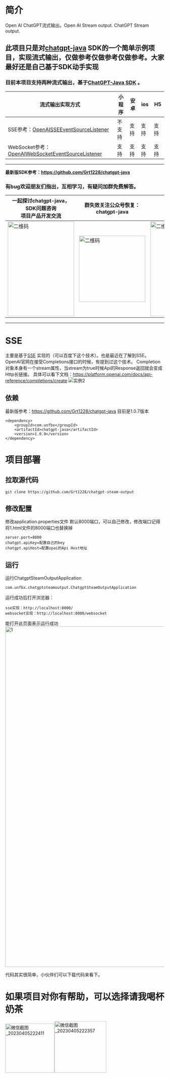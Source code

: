 # 简介
Open AI ChatGPT流式输出。Open AI Stream output. ChatGPT Stream output.

**此项目只是对[chatgpt-java](https://github.com/Grt1228/chatgpt-java) SDK的一个简单示例项目，实现流式输出，仅做参考仅做参考仅做参考。大家最好还是自己基于SDK动手实现**
---
### 目前本项目支持两种流式输出，基于[ChatGPT-Java SDK](https://github.com/Grt1228/chatgpt-java) 。

流式输出实现方式 | 小程序 | 安卓 | ios | H5 
---|---|---|---|---
SSE参考：[OpenAISSEEventSourceListener](https://github.com/Grt1228/chatgpt-steam-output/blob/main/src/main/java/com/unfbx/chatgptsteamoutput/listener/OpenAISSEEventSourceListener.java) | 不支持| 支持| 支持 | 支持
WebSocket参考：[OpenAIWebSocketEventSourceListener](https://github.com/Grt1228/chatgpt-steam-output/blob/main/src/main/java/com/unfbx/chatgptsteamoutput/listener/OpenAIWebSocketEventSourceListener.java) | 支持| 支持| 支持| 支持
---
**最新版SDK参考：https://github.com/Grt1228/chatgpt-java** 


### 有bug欢迎朋友们指出，互相学习，有疑问加群**免费**解答。
一起探讨chatgpt-java，SDK问题咨询<br/>项目产品开发交流 | 群失效关注公众号恢复：chatgpt-java | 个人微信
---|---|---
<img src="https://user-images.githubusercontent.com/27008803/225246389-7b452214-f3fe-4a70-bd3e-832a0ed34288.jpg" width="210" height="300" alt="二维码" />  | <img src="https://g-photo.oss-cn-shanghai.aliyuncs.com/hd15.jpg" width="210" height="210" alt="二维码" /> | <img src="https://user-images.githubusercontent.com/27008803/225246581-15e90f78-5438-4637-8e7d-14c68ca13b59.jpg" width="210" height="300" alt="二维码" />
---

# SSE
主要是基于[SSE](https://developer.mozilla.org/en-US/docs/Web/API/Server-sent_events/Using_server-sent_events#event_stream_format) 实现的（可以百度下这个技术）。也是最近在了解到SSE。OpenAI官网在接受Completions接口的时候，有提到过这个技术。
Completion对象本身有一个stream属性，当stream为true时候Api的Response返回就会变成Http长链接。
具体可以看下文档：https://platform.openai.com/docs/api-reference/completions/create
![实例2](https://user-images.githubusercontent.com/27008803/224496355-76e94a21-a346-4260-93bf-9088bcb31a18.gif)

## 依赖
最新版参考：https://github.com/Grt1228/chatgpt-java
目前是1.0.7版本
```
<dependency>
    <groupId>com.unfbx</groupId>
    <artifactId>chatgpt-java</artifactId>
    <version>1.0.9</version>
</dependency>
```
# 项目部署

## 拉取源代码
```
git clone https://github.com/Grt1228/chatgpt-steam-output
```
## 修改配置
修改application.properties文件
默认8000端口，可以自己修改，修改端口记得将1.html文件的8000端口也替换掉
```
server.port=8000
chatgpt.apiKey=配置自己的key
chatgpt.apiHost=配置opai的Api Host地址
```
## 运行
运行ChatgptSteamOutputApplication
```
com.unfbx.chatgptsteamoutput.ChatgptSteamOutputApplication
```
运行成功后打开浏览器：

```
sse实现：http://localhost:8000/
websocket实现：http://localhost:8000/websocket   
```
能打开此页面表示运行成功
<img width="1080" alt="1" src="https://user-images.githubusercontent.com/27008803/224496424-b75465a0-32fb-491a-934c-c9c524cf5be7.png">


代码其实很简单，小伙伴们可以下载代码来看下。
# 如果项目对你有帮助，可以选择请我喝杯奶茶

<img width="156" alt="微信截图_20230405222411" src="https://user-images.githubusercontent.com/27008803/230111508-3179cf30-e128-4b2e-9645-157266c491ce.png"><img width="164" alt="微信截图_20230405222357" src="https://user-images.githubusercontent.com/27008803/230111525-322f5036-d06d-46bb-94d1-db8ce9ed2adf.png">
